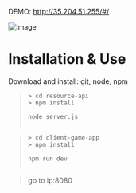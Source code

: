 DEMO: http://35.204.51.255/#/

![image](https://i.imgur.com/jAi2P8H.jpg)
# Installation & Use

Download and install: git, node, npm

>```
>> cd resource-api
>> npm install
>```
>```
> node server.js
>```
>```

>```
>> cd client-game-app
>> npm install
>```
>```
> npm run dev
>```
>```

>go to ip:8080

